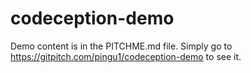# codeception-demo

Demo content is in the PITCHME.md file. Simply go to https://gitpitch.com/pingu1/codeception-demo to see it.
